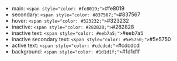 * main: `<span style="color: #fe8019;">`#fe8019
* secondary: `<span style="color: #837567;">`#837567
* hover: `<span style="color: #323232;">`#323232
* inactive: `<span style="color: #282828;">`#282828
* inactive text: `<span style="color: #eeb7a5;">`#eeb7a5
* inactive secondary text: `<span style="color: #5e5750;">`#5e5750
* active text: `<span style="color: #cdcdcd;">`#cdcdcd
* background: `<span style="color: #1d1d1f;">`#1d1d1f
